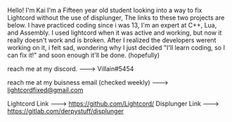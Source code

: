 Hello! I'm Kai I'm a Fifteen year old student looking into a way to fix Lightcord without the use of displunger, The links to these two projects are below.
I have practiced coding since i was 13, I'm an expert at C++, Lua, and Assembly.
I used lightcord when it was active and working, but now it really doesn't work and is broken.
After I realized the developers werent working on it, i felt sad, wondering why I just decided "I'll learn coding, so I can fix it!" and soon enough it'll be done. (hopefully)

reach me at my discord. ---> Villain#5454

reach me at my buisness email (checked weekly) --->  lightcordfixed@gmail.com

Lightcord Link ---> https://github.com/Lightcord/ 
Displunger Link ---> https://gitlab.com/derpystuff/displunger
